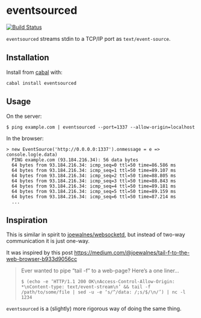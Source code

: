 eventsourced
==============

[![Build Status](https://travis-ci.org/richardTowers/eventsourced.svg?branch=master)](https://travis-ci.org/richardTowers/eventsourced)

`eventsourced` streams stdin to a TCP/IP port as `text/event-source`.

Installation
------------

Install from [cabal](https://www.haskell.org/cabal/) with:

```
cabal install eventsourced
```

Usage
------------

On the server:

```
$ ping example.com | eventsourced --port=1337 --allow-origin=localhost
```

In the browser:

```
> new EventSource('http://0.0.0.0:1337').onmessage = e => console.log(e.data)
  PING example.com (93.184.216.34): 56 data bytes
  64 bytes from 93.184.216.34: icmp_seq=0 ttl=50 time=86.586 ms
  64 bytes from 93.184.216.34: icmp_seq=1 ttl=50 time=89.107 ms
  64 bytes from 93.184.216.34: icmp_seq=2 ttl=50 time=88.805 ms
  64 bytes from 93.184.216.34: icmp_seq=3 ttl=50 time=88.843 ms
  64 bytes from 93.184.216.34: icmp_seq=4 ttl=50 time=89.181 ms
  64 bytes from 93.184.216.34: icmp_seq=5 ttl=50 time=89.159 ms
  64 bytes from 93.184.216.34: icmp_seq=6 ttl=50 time=87.214 ms
  ...
```

Inspiration
-----------

This is similar in spirit to [joewalnes/websocketd](https://github.com/joewalnes/websocketd/), but instead of two-way communication it is just one-way.

It was inspired by this post https://medium.com/@joewalnes/tail-f-to-the-web-browser-b933d9056cc

> Ever wanted to pipe “tail -f” to a web-page? Here’s a one liner…
> 
> ```
> $ (echo -e ‘HTTP/1.1 200 OK\nAccess-Control-Allow-Origin: *\nContent-type: text/event-stream\n’ && tail -f /path/to/some/file | sed -u -e ‘s/^/data: /;s/$/\n/’) | nc -l 1234
> ```

`eventsourced` is a (slightly) more rigorous way of doing the same thing.
